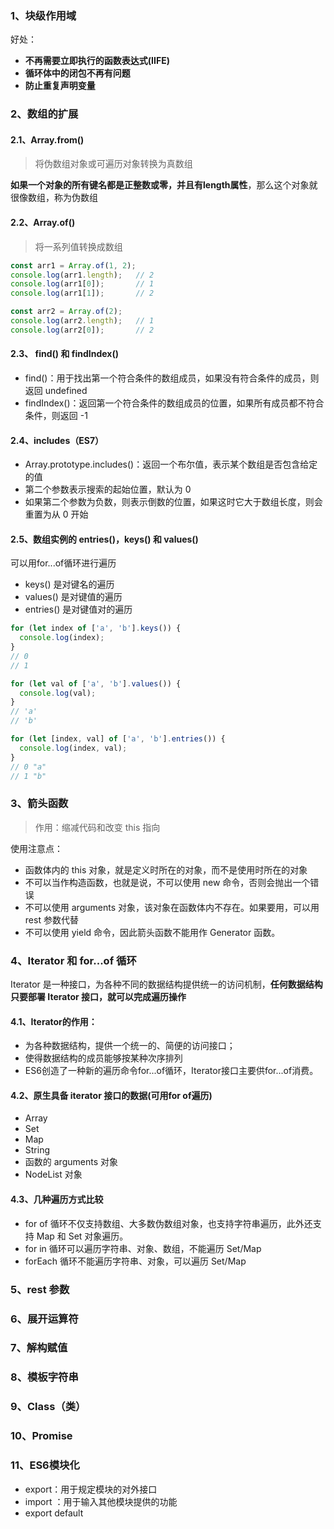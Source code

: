 ### 1、块级作用域

好处：

- **不再需要立即执行的函数表达式(IIFE)**
- **循环体中的闭包不再有问题**
- **防止重复声明变量**

### 2、数组的扩展

#### 2.1、Array.from() 

> 将伪数组对象或可遍历对象转换为真数组

**如果一个对象的所有键名都是正整数或零，并且有length属性**，那么这个对象就很像数组，称为伪数组

#### 2.2、Array.of()

> 将一系列值转换成数组

```js
const arr1 = Array.of(1, 2);
console.log(arr1.length); 	// 2
console.log(arr1[0]); 		// 1
console.log(arr1[1]); 		// 2

const arr2 = Array.of(2);
console.log(arr2.length);   // 1
console.log(arr2[0]); 		// 2
```

#### 2.3、 find() 和 findIndex()

- find()：用于找出第一个符合条件的数组成员，如果没有符合条件的成员，则返回 undefined
- findIndex()：返回第一个符合条件的数组成员的位置，如果所有成员都不符合条件，则返回 -1

#### 2.4、includes（ES7）

- Array.prototype.includes()：返回一个布尔值，表示某个数组是否包含给定的值
- 第二个参数表示搜索的起始位置，默认为 0
- 如果第二个参数为负数，则表示倒数的位置，如果这时它大于数组长度，则会重置为从 0 开始

#### 2.5、数组实例的 entries()，keys() 和 values()

可以用for...of循环进行遍历

- keys() 是对键名的遍历
- values() 是对键值的遍历
- entries() 是对键值对的遍历

```js
for (let index of ['a', 'b'].keys()) {
  console.log(index);
}
// 0
// 1

for (let val of ['a', 'b'].values()) {
  console.log(val);
}
// 'a'
// 'b'

for (let [index, val] of ['a', 'b'].entries()) {
  console.log(index, val);
}
// 0 "a"
// 1 "b"
```

### 3、箭头函数

> 作用：缩减代码和改变 this 指向

使用注意点：

- 函数体内的 this 对象，就是定义时所在的对象，而不是使用时所在的对象
- 不可以当作构造函数，也就是说，不可以使用 new 命令，否则会抛出一个错误
- 不可以使用 arguments 对象，该对象在函数体内不存在。如果要用，可以用 rest 参数代替
- 不可以使用 yield 命令，因此箭头函数不能用作 Generator 函数。

### 4、Iterator 和 for...of 循环

Iterator 是一种接口，为各种不同的数据结构提供统一的访问机制，**任何数据结构只要部署 Iterator 接口，就可以完成遍历操作**

#### 4.1、Iterator的作用：

- 为各种数据结构，提供一个统一的、简便的访问接口；
- 使得数据结构的成员能够按某种次序排列
- ES6创造了一种新的遍历命令for...of循环，Iterator接口主要供for...of消费。

#### 4.2、原生具备 iterator 接口的数据(可用for of遍历)

- Array
- Set
- Map
- String
- 函数的 arguments 对象
- NodeList 对象

#### 4.3、几种遍历方式比较

- for of 循环不仅支持数组、大多数伪数组对象，也支持字符串遍历，此外还支持 Map 和 Set 对象遍历。
- for in 循环可以遍历字符串、对象、数组，不能遍历 Set/Map
- forEach 循环不能遍历字符串、对象，可以遍历 Set/Map

### 5、rest 参数

### 6、展开运算符

### 7、解构赋值

### 8、模板字符串

### 9、Class（类）

### 10、Promise

### 11、ES6模块化

- export：用于规定模块的对外接口
- import ：用于输入其他模块提供的功能
- export default